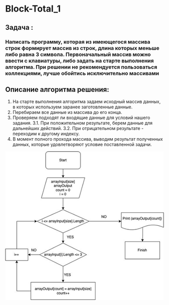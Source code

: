 # Block-Total_1
## Задача : 
### Написать программу, которая из имеющегося массива строк формирует массив из строк, длина которых меньше либо равна 3 символа. Первоначальный массив можно ввести с клавиатуры, либо задать на старте выполнения алгоритма. При решении не рекомендуется пользоваться коллекциями, лучше обойтись исключительно массивами

## Описание алгоритма решения:
1. На старте выполнения алгоритма задаем исходный массив данных, в которых используем заранее заготовленные данные.
2. Перебираем все данные из массива до его конца. 
3. Проверяем подходят ли входящие данные для условий нашего задания. 
3.1. При положительном результате, берем данные для дальнейших действий. 
3.2. При отрицательном результате - переходим к другому индексу.
4. В момент полного прохода массива, выводим результат полученных данных, которые удовлетворяют условие поставленной задачи.

![Блок схема!](BlockTotal.png)

